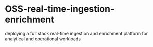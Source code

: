 # OSS-real-time-ingestion-enrichment
deploying a full stack real-time ingestion and enrichment platform for analytical and operational workloads
